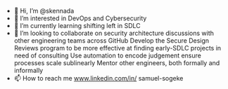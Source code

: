 - 👋 Hi, I’m @skennada
- 👀 I’m interested in DevOps and Cybersecurity 
- 🌱 I’m currently learning shifting left in SDLC
- 💞️ I’m looking to collaborate on security architecture discussions with other engineering teams across GitHub
Develop the Secure Design Reviews program to be more effective at finding early-SDLC projects in need of consulting
Use automation to encode judgement ensure processes scale sublinearly
Mentor other engineers, both formally and informally
- 📫 How to reach me www.linkedin.com/in/ 
samuel-sogeke

<!---
skennada/skennada is a ✨ special ✨ repository because its `README.md` (this file) appears on your GitHub profile.
You can click the Preview link to take a look at your changes.
--->
